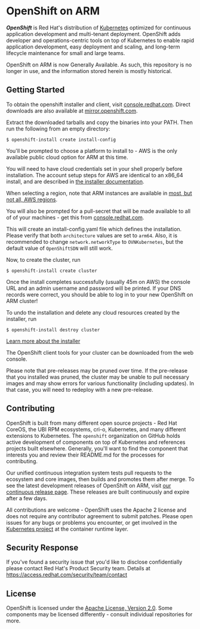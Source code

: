 OpenShift on ARM
================

***OpenShift*** is Red Hat's distribution of [Kubernetes](https://kubernetes.io) optimized for continuous application development and multi-tenant deployment. OpenShift adds developer and operations-centric tools on top of Kubernetes to enable rapid application development, easy deployment and scaling, and long-term lifecycle maintenance for small and large teams.

OpenShift on ARM is now Generally Available.  As such, this repository is no longer in use, and the information stored herein is mostly historical.


Getting Started
---------------

To obtain the openshift installer and client, visit [console.redhat.com](https://console.redhat.com/openshift/install/aws/arm). Direct downloads are also available at [mirror.openshift.com](https://mirror.openshift.com/pub/openshift-v4/aarch64/clients/ocp/stable/).

Extract the downloaded tarballs and copy the binaries into your PATH. Then run the following from an empty directory:

```
$ openshift-install create install-config
```

You'll be prompted to choose a platform to install to - AWS is the only available public cloud option for ARM at this time.

You will need to have cloud credentials set in your shell properly before installation.  The account setup steps for AWS are identical to an x86_64 install, and are described in [the installer documentation](https://github.com/openshift/installer/tree/master/docs/user/aws#readme).

When selecting a region, note that ARM instances are available in [most, but not all, AWS regions](https://aws.amazon.com/about-aws/whats-new/2021/02/aws-graviton2-m6g-c6g-r6g-instances-available-additional-regions/).

You will also be prompted for a pull-secret that will be made available to all of of your machines - get this from [console.redhat.com](https://console.redhat.com/openshift/install/aws/arm).

This will create an install-config.yaml file which defines the installation.  Please verify that both `architecture` values are set to `arm64`.  Also, it is recommended to change `network.networkType` to `OVNKubernetes`, but the default value of `OpenShiftSDN` will still work.

Now, to create the cluster, run

```
$ openshift-install create cluster
```

Once the install completes successfully (usually 45m on AWS) the console URL and an admin username and password will be printed. If your DNS records were correct, you should be able to log in to your new OpenShift on ARM cluster!

To undo the installation and delete any cloud resources created by the installer, run

```
$ openshift-install destroy cluster
```

[Learn more about the installer](https://github.com/openshift/installer/blob/master/docs/user/overview.md)

The OpenShift client tools for your cluster can be downloaded from the web console.

Please note that pre-releases may be pruned over time. If the pre-release that you installed was pruned, the cluster may be unable to pull necessary images and may show errors for various functionality (including updates). In that case, you will need to redeploy with a new pre-release.


Contributing
------------

OpenShift is built from many different open source projects - Red Hat CoreOS, the UBI RPM ecosystems, cri-o, Kubernetes, and many different extensions to Kubernetes. The `openshift` organization on GitHub holds active development of components on top of Kubernetes and references projects built elsewhere. Generally, you'll want to find the component that interests you and review their README.md for the processes for contributing.

Our unified continuous integration system tests pull requests to the ecosystem and core images, then builds and promotes them after merge. To see the latest development releases of OpenShift on ARM, visit [our continuous release page](https://arm64.ocp.releases.ci.openshift.org/). These releases are built continuously and expire after a few days.

All contributions are welcome - OpenShift uses the Apache 2 license and does not require any contributor agreement to submit patches.  Please open issues for any bugs or problems you encounter, or get involved in the [Kubernetes project](https://github.com/kubernetes/kubernetes) at the container runtime layer.


Security Response
-----------------
If you've found a security issue that you'd like to disclose confidentially
please contact Red Hat's Product Security team. Details at
https://access.redhat.com/security/team/contact


License
-------
OpenShift is licensed under the [Apache License, Version 2.0](http://www.apache.org/licenses/). Some components may be licensed differently - consult individual repositories for more.
